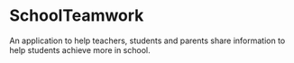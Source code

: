 SchoolTeamwork
==============

An application to help teachers, students and parents share information to help students achieve more in school.